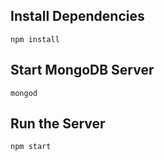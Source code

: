 ## Install Dependencies

```
npm install
```

## Start MongoDB Server

```
mongod
```

## Run the Server

```
npm start
```
